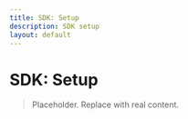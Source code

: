 ```yaml
---
title: SDK: Setup
description: SDK setup
layout: default
---
```

# SDK: Setup

> Placeholder. Replace with real content.
